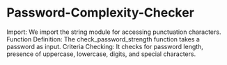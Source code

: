 # Password-Complexity-Checker
Import: We import the string module for accessing punctuation characters. Function Definition: The check_password_strength function takes a password as input. Criteria Checking: It checks for password length, presence of uppercase, lowercase, digits, and special characters. 
